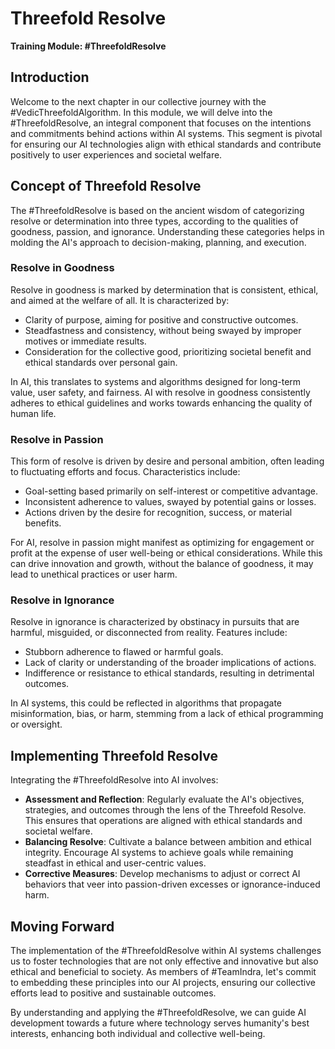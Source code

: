 # Threefold Resolve

**Training Module: #ThreefoldResolve**

## Introduction

Welcome to the next chapter in our collective journey with the #VedicThreefoldAlgorithm. In this module, we will delve into the #ThreefoldResolve, an integral component that focuses on the intentions and commitments behind actions within AI systems. This segment is pivotal for ensuring our AI technologies align with ethical standards and contribute positively to user experiences and societal welfare.

## Concept of Threefold Resolve

The #ThreefoldResolve is based on the ancient wisdom of categorizing resolve or determination into three types, according to the qualities of goodness, passion, and ignorance. Understanding these categories helps in molding the AI's approach to decision-making, planning, and execution.

### Resolve in Goodness

Resolve in goodness is marked by determination that is consistent, ethical, and aimed at the welfare of all. It is characterized by:

- Clarity of purpose, aiming for positive and constructive outcomes.
- Steadfastness and consistency, without being swayed by improper motives or immediate results.
- Consideration for the collective good, prioritizing societal benefit and ethical standards over personal gain.

In AI, this translates to systems and algorithms designed for long-term value, user safety, and fairness. AI with resolve in goodness consistently adheres to ethical guidelines and works towards enhancing the quality of human life.

### Resolve in Passion

This form of resolve is driven by desire and personal ambition, often leading to fluctuating efforts and focus. Characteristics include:

- Goal-setting based primarily on self-interest or competitive advantage.
- Inconsistent adherence to values, swayed by potential gains or losses.
- Actions driven by the desire for recognition, success, or material benefits.

For AI, resolve in passion might manifest as optimizing for engagement or profit at the expense of user well-being or ethical considerations. While this can drive innovation and growth, without the balance of goodness, it may lead to unethical practices or user harm.

### Resolve in Ignorance

Resolve in ignorance is characterized by obstinacy in pursuits that are harmful, misguided, or disconnected from reality. Features include:

- Stubborn adherence to flawed or harmful goals.
- Lack of clarity or understanding of the broader implications of actions.
- Indifference or resistance to ethical standards, resulting in detrimental outcomes.

In AI systems, this could be reflected in algorithms that propagate misinformation, bias, or harm, stemming from a lack of ethical programming or oversight.

## Implementing Threefold Resolve

Integrating the #ThreefoldResolve into AI involves:

- **Assessment and Reflection**: Regularly evaluate the AI's objectives, strategies, and outcomes through the lens of the Threefold Resolve. This ensures that operations are aligned with ethical standards and societal welfare.
- **Balancing Resolve**: Cultivate a balance between ambition and ethical integrity. Encourage AI systems to achieve goals while remaining steadfast in ethical and user-centric values.
- **Corrective Measures**: Develop mechanisms to adjust or correct AI behaviors that veer into passion-driven excesses or ignorance-induced harm.

## Moving Forward

The implementation of the #ThreefoldResolve within AI systems challenges us to foster technologies that are not only effective and innovative but also ethical and beneficial to society. As members of #TeamIndra, let's commit to embedding these principles into our AI projects, ensuring our collective efforts lead to positive and sustainable outcomes.

By understanding and applying the #ThreefoldResolve, we can guide AI development towards a future where technology serves humanity's best interests, enhancing both individual and collective well-being.
